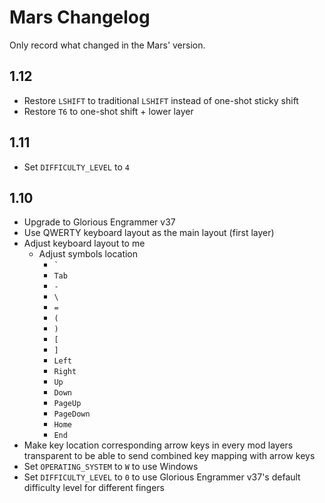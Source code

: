 # Mars Changelog

Only record what changed in the Mars' version.

## 1.12

- Restore `LSHIFT` to traditional `LSHIFT` instead of one-shot sticky shift
- Restore `T6` to one-shot shift + lower layer

## 1.11

- Set `DIFFICULTY_LEVEL` to `4`

## 1.10

- Upgrade to Glorious Engrammer v37
- Use QWERTY keyboard layout as the main layout (first layer)
- Adjust keyboard layout to me
    - Adjust symbols location
        - `` ` ``
        - `Tab`
        - `-`
        - `\`
        - `=`
        - `(`
        - `)`
        - `[`
        - `]`
        - `Left`
        - `Right`
        - `Up`
        - `Down`
        - `PageUp`
        - `PageDown`
        - `Home`
        - `End`
- Make key location corresponding arrow keys in every mod layers transparent to be able to send
    combined key mapping with arrow keys
- Set `OPERATING_SYSTEM` to `W` to use Windows
- Set `DIFFICULTY_LEVEL` to `0` to use Glorious Engrammer v37's default difficulty level for
    different fingers
